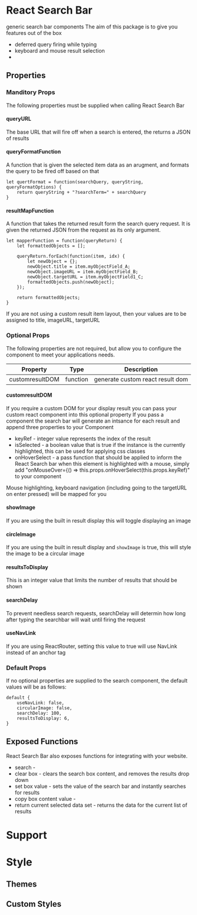 # React Search Bar

generic search bar components 
The aim of this package is to give you features out of the box
* deferred query firing while typing
* keyboard and mouse result selection 
* 

## Properties

### Manditory Props
The following properties must be supplied when calling React Search Bar

#### queryURL
The base URL that will fire off when a search is entered, the returns a JSON of results

#### queryFormatFunction
A function that is given the selected item data as an arugment, and formats the query to be fired off based on that
```
let quertFormat = function(searchQuery, queryString, queryFormatOptions) {
	return queryString + "?searchTerm=" + searchQuery
}
```

#### resultMapFunction
A function that takes the returned result form the search query request. It is given the returned JSON from the request as its only argument.
```
let mapperFunction = function(queryReturn) {
	let formattedObjects = [];
	
	queryReturn.forEach(function(item, idx) {
		let newObject = {};
		newObject.title = item.myObjectField_A;
		newObject.imageURL = item.myObjectField_B;
		newObject.targetURL = item.myObjectField1_C; 
		formattedObjects.push(newObject);
	});

	return formattedObjects;
}
```
If you are not using a custom result item layout, then your values are to be assigned to title, imageURL, targetURL


### Optional Props
The following properties are not required, but allow you to configure the component to meet your applications needs.


| Property | Type | Description |
| -------- | ---- | ----------- |
| customresultDOM | function | generate custom react result dom |

#### customresultDOM 
If you require a custom DOM for your display result you can pass your custom react component into this optional property 
If you pass a component the search bar will generate an intsance for each result and append three properties to your Component
* keyRef - integer value represents the index of the result
* isSelected - a boolean value that is true if the instance is the  currently highlighted, this can be used for applying css classes 
* onHoverSelect -  a pass function that should be applied to inform the React Search bar when this element is highlighted with a mouse, simply add "onMouseOver={() => this.props.onHoverSelect(this.props.keyRef)" to your component

Mouse highlighting, keyboard navigation (including going to the targetURL on enter pressed) will be mapped for you

#### showImage
If you are using the built in result display this will toggle displaying an image

#### circleImage
If you are using the built in result display and `showImage` is true, this will style the image to be a circular image

#### resultsToDisplay 
This is an integer value that limits the number of results that should be shown

#### searchDelay 
To prevent needless search requests, searchDelay will determin how long after typing the searchbar will wait until firing the request

#### useNavLink 
If you are using ReactRouter, setting this value to true will use NavLink instead of an anchor tag

### Default Props
If no optional properties are supplied to the search component, the default values will be as follows:

```
default {
	useNavLink: false,
	circularImage: false,
	searchDelay: 100,
	resultsToDisplay: 6,
}
```

## Exposed Functions 
React Search Bar also exposes functions for integrating with your website.
* search - 
* clear box - clears the search box content, and removes the results drop down 
* set box value - sets the value of the search bar and instantly searches for results
* copy box content value - 
* return current selected data set - returns the data for the current list of results

# Support 

# Style
## Themes
## Custom Styles

